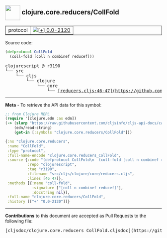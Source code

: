 ## <img width="48px" valign="middle" src="http://i.imgur.com/Hi20huC.png"> clojure.core.reducers/CollFold

 <table border="1">
<tr>

<td>protocol</td>
<td><a href="https://github.com/cljsinfo/cljs-api-docs/tree/0.0-2120"><img valign="middle" alt="[+] 0.0-2120" src="https://img.shields.io/badge/+-0.0--2120-lightgrey.svg"></a> </td>
</tr>
</table>






Source code:

```clj
(defprotocol CollFold
  (coll-fold [coll n combinef reducef]))
```

 <pre>
clojurescript @ r3190
└── src
    └── cljs
        └── clojure
            └── core
                └── <ins>[reducers.cljs:46-47](https://github.com/clojure/clojurescript/blob/r3190/src/cljs/clojure/core/reducers.cljs#L46-L47)</ins>
</pre>


---

__Meta__ - To retrieve the API data for this symbol:

```clj
;; from Clojure REPL
(require '[clojure.edn :as edn])
(-> (slurp "https://raw.githubusercontent.com/cljsinfo/cljs-api-docs/catalog/cljs-api.edn")
    (edn/read-string)
    (get-in [:symbols "clojure.core.reducers/CollFold"]))
```

```clj
{:ns "clojure.core.reducers",
 :name "CollFold",
 :type "protocol",
 :full-name-encode "clojure.core.reducers_CollFold",
 :source {:code "(defprotocol CollFold\n  (coll-fold [coll n combinef reducef]))",
          :repo "clojurescript",
          :tag "r3190",
          :filename "src/cljs/clojure/core/reducers.cljs",
          :lines [46 47]},
 :methods [{:name "coll-fold",
            :signature ["[coll n combinef reducef]"],
            :docstring nil}],
 :full-name "clojure.core.reducers/CollFold",
 :history [["+" "0.0-2120"]]}

```

---

__Contributions__ to this document are accepted as Pull Requests to the following file:

 <pre>
[cljsdoc/clojure.core.reducers_CollFold.cljsdoc](https://github.com/cljsinfo/cljs-api-docs/blob/master/cljsdoc/clojure.core.reducers_CollFold.cljsdoc)
</pre>

